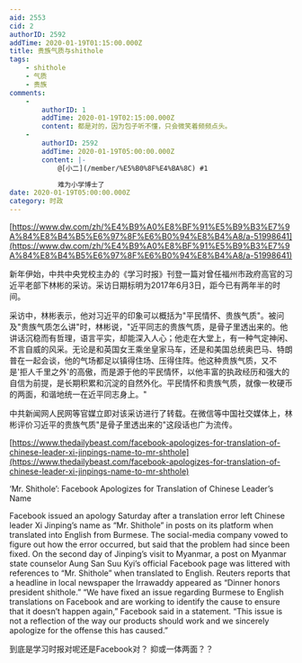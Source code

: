 ```yaml
---
aid: 2553
cid: 2
authorID: 2592
addTime: 2020-01-19T01:15:00.000Z
title: 贵族气质与shithole
tags:
    - shithole
    - 气质
    - 贵族
comments:
    -
        authorID: 1
        addTime: 2020-01-19T02:15:00.000Z
        content: 都是对的，因为包子听不懂，只会微笑着频频点头。
    -
        authorID: 2592
        addTime: 2020-01-19T05:00:00.000Z
        content: |-
            @[小二](/member/%E5%B0%8F%E4%BA%8C) #1

            难为小学博士了
date: 2020-01-19T05:00:00.000Z
category: 时政
---
```


[https://www.dw.com/zh/%E4%B9%A0%E8%BF%91%E5%B9%B3%E7%9A%84%E8%B4%B5%E6%97%8F%E6%B0%94%E8%B4%A8/a-51998641](https://www.dw.com/zh/%E4%B9%A0%E8%BF%91%E5%B9%B3%E7%9A%84%E8%B4%B5%E6%97%8F%E6%B0%94%E8%B4%A8/a-51998641)

新年伊始，中共中央党校主办的《学习时报》刊登一篇对曾任福州市政府高官的习近平老部下林彬的采访。采访日期标明为2017年6月3日，距今已有两年半的时间。

采访中，林彬表示，他对习近平的印象可以概括为"平民情怀、贵族气质"。被问及"贵族气质怎么讲"时，林彬说，"近平同志的贵族气质，是骨子里透出来的。他讲话沉稳而有哲理，语言平实，却能深入人心；他走在大堂上，有一种气定神闲、不言自威的风采。无论是和英国女王乘坐皇家马车，还是和美国总统奥巴马、特朗普在一起会谈，他的气场都足以镇得住场、压得住阵。他这种贵族气质，又不是'拒人千里之外'的高傲，而是源于他的平民情怀，以他丰富的执政经历和强大的自信为前提，是长期积累和沉淀的自然外化。平民情怀和贵族气质，就像一枚硬币的两面，和谐地统一在近平同志身上。"

中共新闻网人民网等官媒立即对该采访进行了转载。在微信等中国社交媒体上，林彬评价习近平的贵族气质"是骨子里透出来的"这段话也广为流传。

[https://www.thedailybeast.com/facebook-apologizes-for-translation-of-chinese-leader-xi-jinpings-name-to-mr-shthole](https://www.thedailybeast.com/facebook-apologizes-for-translation-of-chinese-leader-xi-jinpings-name-to-mr-shthole)

‘Mr. Shithole’: Facebook Apologizes for Translation of Chinese Leader’s Name

Facebook issued an apology Saturday after a translation error left Chinese leader Xi Jinping’s name as “Mr. Shithole” in posts on its platform when translated into English from Burmese. The social-media company vowed to figure out how the error occurred, but said that the problem had since been fixed. On the second day of Jinping’s visit to Myanmar, a post on Myanmar state counselor Aung San Suu Kyi’s official Facebook page was littered with references to “Mr. Shithole” when translated to English. Reuters reports that a headline in local newspaper the Irrawaddy appeared as “Dinner honors president shithole.” “We have fixed an issue regarding Burmese to English translations on Facebook and are working to identify the cause to ensure that it doesn’t happen again,” Facebook said in a statement. “This issue is not a reflection of the way our products should work and we sincerely apologize for the offense this has caused.”

到底是学习时报对呢还是Facebook对？ 抑或一体两面？？
